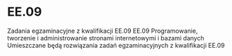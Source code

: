# EE.09
Zadania egzaminacyjne z kwalifikacji EE.09
EE.09 Programowanie, tworzenie i administrowanie stronami internetowymi i bazami danych
Umieszczane będą rozwiązania zadań egzaminacyjnych z kwalifikacji EE.09
